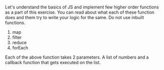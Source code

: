 Let's understand the basics of JS and implement few higher order functions as a part of this exercise. You can read about what each of these function does and them try to write your logic for the same. Do not use inbuilt functions.
1. map
2. filter
3. reduce
4. forEach


Each of the above function takes 2 parameters. A list of numbers and a callback function that gets executed on the list.